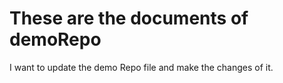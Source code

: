 # These are the documents of demoRepo
I want to update the demo Repo file and make the changes of it.
